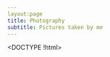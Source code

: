 ```yaml
---
layout:page
title: Photography
subtitle: Pictures taken by me 
---
```

<DOCTYPE !html>
<html lang = "en">
<head>
<title>Duplex Media</title>
<style>
body {
  background-image: url("img/White_Full_Blue_Gradient.jpg");
  background-repeat: no-repeat;
  background-attachment: fixed;
  background-size: 100% 100%;
}
</style>
</head>
<body>
</body>
</html>
